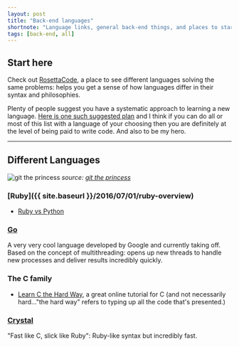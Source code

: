 ```yaml
---
layout: post
title: "Back-end languages"
shortnote: "Language links, general back-end things, and places to start getting a sense of back-end computing."
tags: [back-end, all]
---
```


## Start here
Check out [RosettaCode](http://rosettacode.org/wiki/Rosetta_Code), a place to see different languages solving the same problems: helps you get a sense of how languages differ in their syntax and philosophies.

Plenty of people suggest you have a systematic approach to learning a new language. [Here is one such suggested plan](https://gist.github.com/CristhianMotoche/85c4f6cdafc23ee92df0bb6ff65ab1be) and I think if you can do all or most of this list with a language of your choosing then you are definitely at the level of being paid to write code. And also to be my hero.

<hr>

## Different Languages

![git the princess](https://assets.toggl.com/images/toggl-how-to-save-the-princess-in-8-programming-languages.jpg)
*source: [git the princess](https://toggl.com/programming-princess)*

### [Ruby]({{ site.baseurl }}/2016/07/01/ruby-overview)
* [Ruby vs Python](https://hackernoon.com/ruby-vs-python-the-definitive-faq-5cb0046292be#.f3lu2q7a7)

### [Go](https://golang.org/doc/)
A very very cool language developed by Google and currently taking off. Based on the concept of multithreading: opens up new threads to handle new processes and deliver results incredibly quickly.

### The C family
* [Learn C the Hard Way](http://c.learncodethehardway.org/book/), a great online tutorial for C (and not necessarily hard..."the hard way" refers to typing up all the code that's presented.)

### [Crystal](https://crystal-lang.org/)
"Fast like C, slick like Ruby": Ruby-like syntax but incredibly fast.
